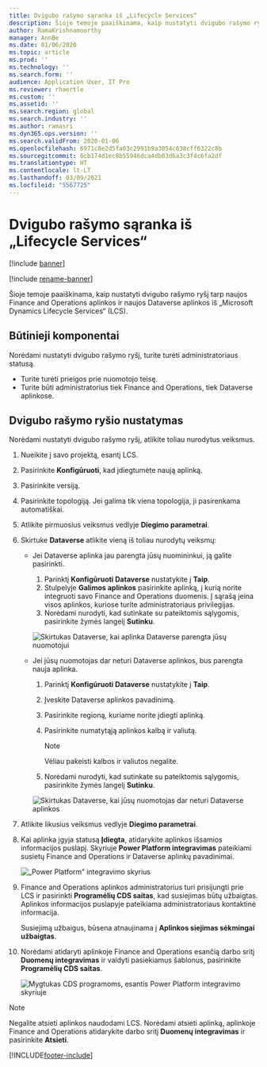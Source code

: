 ```yaml
---
title: Dvigubo rašymo sąranka iš „Lifecycle Services“
description: Šioje temoje paaiškinama, kaip nustatyti dvigubo rašymo ryšį iš „Microsoft Dynamics Lifecycle Services” (LCS).
author: RamaKrishnamoorthy
manager: AnnBe
ms.date: 01/06/2020
ms.topic: article
ms.prod: ''
ms.technology: ''
ms.search.form: ''
audience: Application User, IT Pro
ms.reviewer: rhaertle
ms.custom: ''
ms.assetid: ''
ms.search.region: global
ms.search.industry: ''
ms.author: ramasri
ms.dyn365.ops.version: ''
ms.search.validFrom: 2020-01-06
ms.openlocfilehash: 6971c8e2d5fa03c2991b9a3054c638cff6322c8b
ms.sourcegitcommit: 6cb174d1ec8b55946dca4db03d6a3c3f4c6fa2df
ms.translationtype: HT
ms.contentlocale: lt-LT
ms.lasthandoff: 03/09/2021
ms.locfileid: "5567725"
---
```

# <a name="dual-write-setup-from-lifecycle-services"></a>Dvigubo rašymo sąranka iš „Lifecycle Services“

[!include [banner](../../includes/banner.md)]

[!include [rename-banner](~/includes/cc-data-platform-banner.md)]

Šioje temoje paaiškinama, kaip nustatyti dvigubo rašymo ryšį tarp naujos Finance and Operations aplinkos ir naujos Dataverse aplinkos iš „Microsoft Dynamics Lifecycle Services“ (LCS).

## <a name="prerequisites"></a>Būtinieji komponentai

Norėdami nustatyti dvigubo rašymo ryšį, turite turėti administratoriaus statusą.

+ Turite turėti prieigos prie nuomotojo teisę.
+ Turite būti administratorius tiek Finance and Operations, tiek Dataverse aplinkose.

## <a name="set-up-a-dual-write-connection"></a>Dvigubo rašymo ryšio nustatymas

Norėdami nustatyti dvigubo rašymo ryšį, atlikite toliau nurodytus veiksmus.

1. Nueikite į savo projektą, esantį LCS.
2. Pasirinkite **Konfigūruoti**, kad įdiegtumėte naują aplinką.
3. Pasirinkite versiją. 
4. Pasirinkite topologiją. Jei galima tik viena topologija, ji pasirenkama automatiškai.
5. Atlikite pirmuosius veiksmus vedlyje **Diegimo parametrai**.
6. Skirtuke **Dataverse** atlikite vieną iš toliau nurodytų veiksmų:

    - Jei Dataverse aplinka jau parengta jūsų nuomininkui, ją galite pasirinkti.

        1. Parinktį **Konfigūruoti Dataverse** nustatykite į **Taip**.
        2. Stulpelyje **Galimos aplinkos** pasirinkite aplinką, į kurią norite integruoti savo Finance and Operations duomenis. Į sąrašą įeina visos aplinkos, kuriose turite administratoriaus privilegijas.
        3. Norėdami nurodyti, kad sutinkate su pateiktomis sąlygomis, pasirinkite žymės langelį **Sutinku**.

        ![Skirtukas Dataverse, kai aplinka Dataverse parengta jūsų nuomotojui](../dual-write/media/lcs_setup_1.png)

    - Jei jūsų nuomotojas dar neturi Dataverse aplinkos, bus parengta nauja aplinka.

        1. Parinktį **Konfigūruoti Dataverse** nustatykite į **Taip**.
        2. Įveskite Dataverse aplinkos pavadinimą.
        3. Pasirinkite regioną, kuriame norite įdiegti aplinką.
        4. Pasirinkite numatytąją aplinkos kalbą ir valiutą.

            > [!NOTE]
            > Vėliau pakeisti kalbos ir valiutos negalite.

        5. Norėdami nurodyti, kad sutinkate su pateiktomis sąlygomis, pasirinkite žymės langelį **Sutinku**.

        ![Skirtukas Dataverse, kai jūsų nuomotojas dar neturi Dataverse aplinkos](../dual-write/media/lcs_setup_2.png)

7. Atlikite likusius veiksmus vedlyje **Diegimo parametrai**.
8. Kai aplinka įgyja statusą **Įdiegta**, atidarykite aplinkos išsamios informacijos puslapį. Skyriuje **Power Platform integravimas** pateikiami susietų Finance and Operations ir Dataverse aplinkų pavadinimai.

    ![„Power Platform” integravimo skyrius](../dual-write/media/lcs_setup_3.png)

9. Finance and Operations aplinkos administratorius turi prisijungti prie LCS ir pasirinkti **Programėlių CDS saitas**, kad susiejimas būtų užbaigtas. Aplinkos informacijos puslapyje pateikiama administratoriaus kontaktinė informacija.

    Susiejimą užbaigus, būsena atnaujinama į **Aplinkos siejimas sėkmingai užbaigtas**.

10. Norėdami atidaryti aplinkoje Finance and Operations esančią darbo sritį **Duomenų integravimas** ir valdyti pasiekiamus šablonus, pasirinkite **Programėlių CDS saitas**.

    ![Mygtukas CDS programoms, esantis Power Platform integravimo skyriuje](../dual-write/media/lcs_setup_4.png)

> [!NOTE]
> Negalite atsieti aplinkos naudodami LCS. Norėdami atsieti aplinką, aplinkoje Finance and Operations atidarykite darbo sritį **Duomenų integravimas** ir pasirinkite **Atsieti**.



[!INCLUDE[footer-include](../../../../includes/footer-banner.md)]